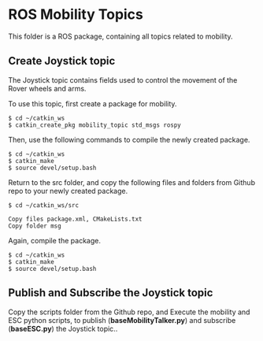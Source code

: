 # ROS Mobility Topics

This folder is a ROS package, containing all topics related to mobility.

## Create Joystick topic

The Joystick topic contains fields used to control the movement of the Rover wheels and arms.

To use this topic, first create a package for mobility.

```
$ cd ~/catkin_ws
$ catkin_create_pkg mobility_topic std_msgs rospy
```

Then, use the following commands to compile the newly created package.

```
$ cd ~/catkin_ws
$ catkin_make
$ source devel/setup.bash
```

Return to the src folder, and copy the following files and folders from Github repo to your newly created package.

```
$ cd ~/catkin_ws/src

Copy files package.xml, CMakeLists.txt
Copy folder msg
```
 
Again, compile the package.

```
$ cd ~/catkin_ws
$ catkin_make
$ source devel/setup.bash
```

## Publish and Subscribe the Joystick topic

Copy the scripts folder from the Github repo, and Execute the mobility and ESC python scripts, to publish (<b>baseMobilityTalker.py</b>) and subscribe (<b>baseESC.py</b>) the Joystick topic..
